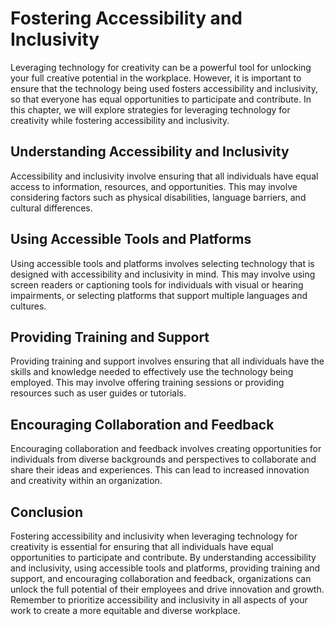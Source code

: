Fostering Accessibility and Inclusivity
========================================================================================

Leveraging technology for creativity can be a powerful tool for unlocking your full creative potential in the workplace. However, it is important to ensure that the technology being used fosters accessibility and inclusivity, so that everyone has equal opportunities to participate and contribute. In this chapter, we will explore strategies for leveraging technology for creativity while fostering accessibility and inclusivity.

Understanding Accessibility and Inclusivity
-------------------------------------------

Accessibility and inclusivity involve ensuring that all individuals have equal access to information, resources, and opportunities. This may involve considering factors such as physical disabilities, language barriers, and cultural differences.

Using Accessible Tools and Platforms
------------------------------------

Using accessible tools and platforms involves selecting technology that is designed with accessibility and inclusivity in mind. This may involve using screen readers or captioning tools for individuals with visual or hearing impairments, or selecting platforms that support multiple languages and cultures.

Providing Training and Support
------------------------------

Providing training and support involves ensuring that all individuals have the skills and knowledge needed to effectively use the technology being employed. This may involve offering training sessions or providing resources such as user guides or tutorials.

Encouraging Collaboration and Feedback
--------------------------------------

Encouraging collaboration and feedback involves creating opportunities for individuals from diverse backgrounds and perspectives to collaborate and share their ideas and experiences. This can lead to increased innovation and creativity within an organization.

Conclusion
----------

Fostering accessibility and inclusivity when leveraging technology for creativity is essential for ensuring that all individuals have equal opportunities to participate and contribute. By understanding accessibility and inclusivity, using accessible tools and platforms, providing training and support, and encouraging collaboration and feedback, organizations can unlock the full potential of their employees and drive innovation and growth. Remember to prioritize accessibility and inclusivity in all aspects of your work to create a more equitable and diverse workplace.
